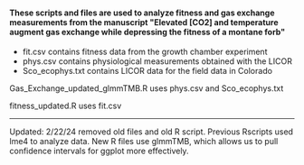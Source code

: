 #### These scripts and files are used to analyze fitness and gas exchange measurements from the manuscript "Elevated [CO2] and temperature augment gas exchange while depressing the fitness of a montane forb"
* fit.csv contains fitness data from the growth chamber experiment
* phys.csv contains physiological measurements obtained with the LICOR
* Sco_ecophys.txt contains LICOR data for the field data in Colorado

Gas_Exchange_updated_glmmTMB.R uses phys.csv and Sco_ecophys.txt

fitness_updated.R uses fit.csv

- - - - 
Updated: 2/22/24 removed old files and old R script. Previous Rscripts used lme4 to analyze data. New R files use glmmTMB, which allows us to pull confidence intervals for ggplot more effectively. 
